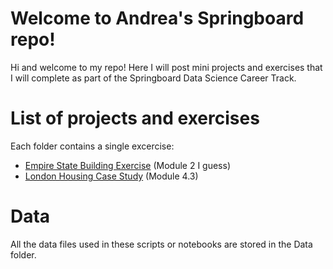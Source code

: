 # Welcome to Andrea's Springboard repo!

Hi and welcome to my repo! Here I will post mini projects and exercises that I will complete as part of the Springboard Data Science Career Track. 




# List of projects and exercises
Each folder contains a single excercise:
  - [Empire State Building Exercise](https://github.com/andrea-fantini/Springboard/blob/master/Empire%20state%20building%20simulation.ipynb) (Module 2 I guess)
 - [London Housing Case Study](https://github.com/andrea-fantini/Springboard/blob/master/Unit%204%20Challenge%20-%20Tier%203.ipynb) (Module 4.3)


# Data

All the data files used in these scripts or notebooks are stored in the Data folder.
